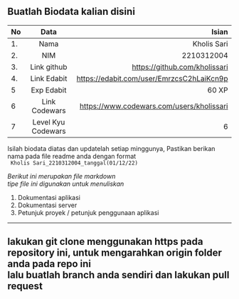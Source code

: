 **Buatlah Biodata kalian disini** <br />
----------------------------------------
|No | Data  | Isian|
|---|:-------:|------:|
|1. |Nama     |   Kholis Sari    |
|2.| NIM        |   2210312004    |
|3. |Link github |  https://github.com/kholissari   |
|4.| Link Edabit |    https://edabit.com/user/EmrzcsC2hLaiKcn9p  |
|5|Exp Edabit   |    60 XP   |
|6| Link Codewars| https://www.codewars.com/users/kholissari     |
|7| Level Kyu Codewars| 6 |

Isilah biodata diatas dan updatelah setiap minggunya,
Pastikan berikan nama pada file readme anda dengan format <br/>
`
Kholis Sari_2210312004_tanggal(01/12/22)` 

*Berikut ini merupakan file markdown <br/> tipe file ini digunakan untuk menuliskan*
1. Dokumentasi aplikasi
2. Dokumentasi server
3. Petunjuk proyek / petunjuk penggunaan aplikasi
----
**lakukan git clone menggunakan https pada repository ini, untuk mengarahkan origin folder anda pada repo ini<br/> lalu buatlah branch anda sendiri dan lakukan pull request**
----
